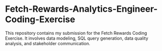 # Fetch-Rewards-Analytics-Engineer-Coding-Exercise
This repository contains my submission for the Fetch Rewards Coding Exercise. It involves data modeling, SQL query generation, data quality analysis, and stakeholder communication.
